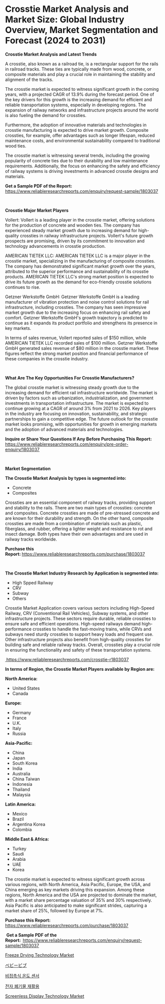 <p><h1>Crosstie Market Analysis and Market Size: Global Industry Overview, Market Segmentation and Forecast (2024 to 2031)</h1></p><p><strong>Crosstie Market Analysis and Latest Trends</strong></p>
<p><p>A crosstie, also known as a railroad tie, is a rectangular support for the rails in railroad tracks. These ties are typically made from wood, concrete, or composite materials and play a crucial role in maintaining the stability and alignment of the tracks.</p><p>The crosstie market is expected to witness significant growth in the coming years, with a projected CAGR of 13.9% during the forecast period. One of the key drivers for this growth is the increasing demand for efficient and reliable transportation systems, especially in developing regions. The expansion of railway networks and infrastructure projects around the world is also fueling the demand for crossties.</p><p>Furthermore, the adoption of innovative materials and technologies in crosstie manufacturing is expected to drive market growth. Composite crossties, for example, offer advantages such as longer lifespan, reduced maintenance costs, and environmental sustainability compared to traditional wood ties.</p><p>The crosstie market is witnessing several trends, including the growing popularity of concrete ties due to their durability and low maintenance requirements. Additionally, the focus on enhancing the safety and efficiency of railway systems is driving investments in advanced crosstie designs and materials.</p></p>
<p><strong>Get a Sample PDF of the Report:&nbsp;</strong> <a href="https://www.reliableresearchreports.com/enquiry/request-sample/1803037">https://www.reliableresearchreports.com/enquiry/request-sample/1803037</a></p>
<p>&nbsp;</p>
<p><strong>Crosstie Major Market Players</strong></p>
<p><p>Vollert: Vollert is a leading player in the crosstie market, offering solutions for the production of concrete and wooden ties. The company has experienced steady market growth due to increasing demand for high-quality crossties in railway infrastructure projects. Vollert's future growth prospects are promising, driven by its commitment to innovation and technology advancements in crosstie production.</p><p>AMERICAN TIETEK LLC: AMERICAN TIETEK LLC is a major player in the crosstie market, specializing in the manufacturing of composite crossties. The company has demonstrated significant market growth over the years, attributed to the superior performance and sustainability of its crosstie products. AMERICAN TIETEK LLC's strong market position is expected to drive its future growth as the demand for eco-friendly crosstie solutions continues to rise.</p><p>Getzner Werkstoffe GmbH: Getzner Werkstoffe GmbH is a leading manufacturer of vibration protection and noise control solutions for rail infrastructure, including crossties. The company has seen impressive market growth due to the increasing focus on enhancing rail safety and comfort. Getzner Werkstoffe GmbH's growth trajectory is predicted to continue as it expands its product portfolio and strengthens its presence in key markets.</p><p>In terms of sales revenue, Vollert reported sales of $150 million, while AMERICAN TIETEK LLC recorded sales of $100 million. Getzner Werkstoffe GmbH generated sales revenue of $80 million in the crosstie market. These figures reflect the strong market position and financial performance of these companies in the crosstie industry.</p></p>
<p>&nbsp;</p>
<p><strong>What Are The Key Opportunities For Crosstie Manufacturers?</strong></p>
<p><p>The global crosstie market is witnessing steady growth due to the increasing demand for efficient rail infrastructure worldwide. The market is driven by factors such as urbanization, industrialization, and government investments in transportation infrastructure. The market is expected to continue growing at a CAGR of around 3% from 2021 to 2026. Key players in the industry are focusing on innovation, sustainability, and strategic partnerships to gain a competitive edge. The future outlook for the crosstie market looks promising, with opportunities for growth in emerging markets and the adoption of advanced materials and technologies.</p></p>
<p><strong>Inquire or Share Your Questions If Any Before Purchasing This Report:</strong> <a href="https://www.reliableresearchreports.com/enquiry/pre-order-enquiry/1803037">https://www.reliableresearchreports.com/enquiry/pre-order-enquiry/1803037</a></p>
<p>&nbsp;</p>
<p><strong>Market Segmentation</strong></p>
<p><strong>The Crosstie Market Analysis by types is segmented into:</strong></p>
<p><ul><li>Concrete</li><li>Composites</li></ul></p>
<p><p>Crossties are an essential component of railway tracks, providing support and stability to the rails. There are two main types of crossties: concrete and composites. Concrete crossties are made of pre-stressed concrete and are known for their durability and strength. On the other hand, composite crossties are made from a combination of materials such as plastic, fiberglass, and rubber, offering a lighter weight and resistance to rot and insect damage. Both types have their own advantages and are used in railway tracks worldwide.</p></p>
<p><strong>Purchase this Report:&nbsp;</strong><a href="https://www.reliableresearchreports.com/purchase/1803037">https://www.reliableresearchreports.com/purchase/1803037</a></p>
<p>&nbsp;</p>
<p><strong>The Crosstie Market Industry Research by Application is segmented into:</strong></p>
<p><ul><li>High Spped Railway</li><li>CRV</li><li>Subway</li><li>Others</li></ul></p>
<p><p>Crosstie Market Application covers various sectors including High-Speed Railway, CRV (Conventional Rail Vehicles), Subway systems, and other infrastructure projects. These sectors require durable, reliable crossties to ensure safe and efficient operations. High-speed railways demand high-performance crossties to handle the fast-moving trains, while CRVs and subways need sturdy crossties to support heavy loads and frequent use. Other infrastructure projects also benefit from high-quality crossties for building safe and reliable railway tracks. Overall, crossties play a crucial role in ensuring the functionality and safety of these transportation systems.</p></p>
<p><a href="https://www.reliableresearchreports.com/crosstie-r1803037">&nbsp;https://www.reliableresearchreports.com/crosstie-r1803037</a></p>
<p><strong>In terms of Region, the Crosstie Market Players available by Region are:</strong></p>
<p>
    <p> <strong> North America: </strong>
        <ul>
            <li>United States</li>
            <li>Canada</li>
        </ul>
        </p> 
    <p> <strong> Europe: </strong>
        <ul>
            <li>Germany</li>
            <li>France</li>
            <li>U.K.</li>
            <li>Italy</li>
            <li>Russia</li>
        </ul>
        </p> 
    <p> <strong> Asia-Pacific: </strong>
        <ul>
            <li>China</li>
            <li>Japan</li>
            <li>South Korea</li>
            <li>India</li>
            <li>Australia</li>
            <li>China Taiwan</li>
            <li>Indonesia</li>
            <li>Thailand</li>
            <li>Malaysia</li>
        </ul>
        </p> 
    <p> <strong> Latin America: </strong>
        <ul>
            <li>Mexico</li>
            <li>Brazil</li>
            <li>Argentina Korea</li>
            <li>Colombia</li>
        </ul>
        </p> 
    <p> <strong> Middle East & Africa: </strong>
        <ul>
            <li>Turkey</li>
            <li>Saudi</li>
            <li>Arabia</li>
            <li>UAE</li>
            <li>Korea</li>
        </ul>
    </p>
    </p>
<p><p>The crosstie market is expected to witness significant growth across various regions, with North America, Asia Pacific, Europe, the USA, and China emerging as key markets driving this expansion. Among these regions, North America and the USA are projected to dominate the market, with a market share percentage valuation of 35% and 30% respectively. Asia Pacific is also anticipated to make significant strides, capturing a market share of 25%, followed by Europe at 7%.</p></p>
<p><strong>Purchase this Report: </strong><a href="https://www.reliableresearchreports.com/purchase/1803037">https://www.reliableresearchreports.com/purchase/1803037</a></p>
<p>&nbsp;<strong>Get a Sample PDF of the Report:&nbsp;&nbsp;</strong><a href="https://www.reliableresearchreports.com/enquiry/request-sample/1803037">https://www.reliableresearchreports.com/enquiry/request-sample/1803037</a></p>
<p><strong></strong></p>
<p><p><a href="https://github.com/riwar777/Market-Research-Report-List-1/blob/main/freeze-drying-technology-market.md">Freeze Drying Technology Market</a></p><p><a href="https://github.com/LizaHeller2023/Market-Research-Report-List-1/blob/main/4539702111938.md">ベビービブ</a></p><p><a href="https://github.com/milikokao84/Market-Research-Report-List-1/blob/main/6919773129866.md">비접촉식 온도 센서</a></p><p><a href="https://github.com/ROBERTS65DAVID/Market-Research-Report-List-1/blob/main/7460023129865.md">전자 폐기물 재활용</a></p><p><a href="https://github.com/AKSHATREPORTPRIME/Market-Research-Report-List-5/blob/main/screenless-display-technology-market.md">Screenless Display Technology Market</a></p></p>